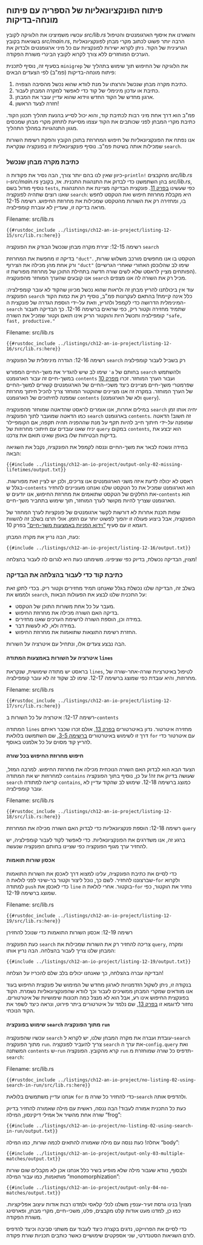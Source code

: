 ## פיתוח הפונקציונאליות של הספריה עם פיתוח מונחה-בדיקות

עכשיו משמיצינו את הלוגיקה לקובץ _src/lib.rs_ והשארנו את איסוף הארגומנטים והטיפול בשגיאות בקובץ _src/main.rs_, הרבה יותר פשוט לכתוב מקרי מבחן לפונקציונאליות הגרעינית של הקוד. ניתן לקרוא ישירות לפונקציות עם כל מיני ארגומנטים ולבדוק את הערכים המוחזרים ללא צורך לקרוא לקובץ הבינרי משורת הפקודה.

בסעיף זה, נוסיף לתכנית `minigrep` את הלוגיקה של החיפוש תוך שימוש בתהליך של פיתוח מונחה-בדיקות (פמ"ב) לפי הצעדים הבאים:

1. כתיבת מקרה מבחן שנכשל והרצתו על מנת לוודא שהוא נכשל מהסיבה הצפויה.
2. כתיבת או עדכון מינימלי של קוד כדי לאפשר למקרה המבחן לעבור.
3. ארגון מחדש של הקוד החדש ווידוא שהוא עדיין עובר את המבחן.
4. חזרה לצעד הראשון!

פמ"ב הוא דרך אחת מיני רבות לכתיבת קוד, והוא יכול לסייע בהנעת תהליך תכנון הקוד. כתיבת מקרי המבחן לפני שכותבים את הקוד עצמו מסייעת לתחזק מקרי מבחן שמכסים מגוון התנהגויות במהלך התהליך.

אנו נפתח את הפונקציונאליות של חיפוש המחרוזת בתוכן הקובץ והפקת רשימת השורות שמכילות אותה בשיטת פמ"ב. נוסיף פונקציונאליות זו בפונקציה שנקראת `search`.

### כתיבת מקרה מבחן שנכשל

כיוון שאין לנו בהם יותר צורך, הבה נסיר את פקודות ה-`println!` מהקבצים _src/lib.rs_ ו-_src/main.rs_ בהן השתמשנו כדי לבדוק את התנהגות התכנית.
אז, בקובץ _src/lib.rs_, נוסיף מודול בשם `tests`, כפי שעשינו [בפרק 11][ch11-anatomy]<!-- ignore -->. פונקצית הבדיקה מציינת את ההתנהגות שאנו רוצים שתהיה לפונקציה `search`: היא מקבלת מחרוזת חיפוש ואת הטקסט לחפש בו, ומחזירה רק את השורות מהטקסט שמכילות את מחרוזת החיפוש. רשימה 12-15 מראה בדיקה זו, שעדיין לא עוברת קומפילציה.

<span class="filename">Filename: src/lib.rs</span>

```rust,ignore,does_not_compile
{{#rustdoc_include ../listings/ch12-an-io-project/listing-12-15/src/lib.rs:here}}
```

<span class="caption">רשימה 12-15: יצירת מקרה מבחן שנכשל הבודק את הפונקציה `search`</span>

בדיקה זו מחפשת את המחרוזת `"duct"`. הטקסט בו אנו מחפשים מורכב משלוש שורות, ורק אחת מהן מכילה את הצירוף `"duct"` (שימו לב שהלוכסן האחורי שאחרי הגרשיים הפותחים מציין לראסט שלא לשים שורה חדשה בתחילת התוכן של מחרוזת מפורשת זו). אנו קובעים שהערך המוחזר מהפונקציה `search` מכיל רק את השורה לה אנו מצפים.

עוד אין ביכולתנו להריץ מבחן זה ולראות שהוא נכשל מכיוון שהקוד לא עובר קומפילציה: הפונקציה `search` כלל אינה קיימת! בהתאם לעקרונות פמ"ב, נוסיף רק את כמות הקוד המינימלית הדרושה כדי לקמפל ולהריץ, וזאת על-ידי הוספת הגדרה של פונקצית ה-`search` שתמיד מחזירה וקטור ריק, כפי שרואים ברשימה 12-16. כך הבדיקה תעבור קומפילציה ותכשל היות והוקטור הריק אינו תואם וקטור שמכיל את השורה `"safe,
fast, productive."`

<span class="filename">Filename: src/lib.rs</span>

```rust,noplayground
{{#rustdoc_include ../listings/ch12-an-io-project/listing-12-16/src/lib.rs:here}}
```

<span class="caption">רשימה 12-16: הגדרה מינימלית של הפונקציה `search` רק בשביל לעבור קומפילציה</span>

שימו לב שיש להגדיר את משך-החיים המפורש `'a` בחותם של `search` ולהשתמש במשך-חיים זה עבור הארגומנט `contents` ועבור הערך המוחזר. זכרו [מפרק 10][ch10-lifetimes]<!-- ignore --> שפרמטרי משך-חיים מציינים כיצד משכי-החיים של הארגומנטים קשורים למשך-החיים של הערך המוחזר. במקרה זה אנו מציינים שהוקטור המוחזר צריך להכיל חיתוך מחרוזת שמפנה לחיתוכים של הארגומנט `contents` (ולא של הארגומנט `query`).

במילים אחרות, אנו אומרים לראסט שהדאטה שמוחזר מהפונקציה `search` יחיה אותו זמן כמו הדאטה שמועבר לתוך הפונקציה `search` בארגומנט `contents`. זה חשוב! הדאטה שמופנה _על-ידי_ חיתוך חייב להיות תקף על מנת שההפניה תהיה תקפה; אם הקומפיילר יניח שאנו עובדים עם חיתוכי מחרוזות של `query` במקום `contents`, הוא יבצע את בדיקות הבטיחות שלו באופן שאינו תואם את צרכנו.

במידה ונשכח לבאר את משך-החיים וננסה לקמפל את הפונקציה, נקבל את השגיאה הבאה:

```console
{{#include ../listings/ch12-an-io-project/output-only-02-missing-lifetimes/output.txt}}
```

ראסט לא יכולה לדעת איזה משני הארגומנטים אנו צריכים, ולכן יש לציין זאת מפורשות. בגלל ש-`contents` הוא הארגומנט שמכיל את כל הטקסט שלנו ואנחנו מעוניינים להחזיר את החלקים של הטקסט שתואמים את מחרוזת החיפוש, אנו יודעים ש-`contents` הוא הארגומנט שצריך להיות מקושר לערך המוחזר, תוך שימוש בתחביר משך-חיים.

שפות תכנת אחרות לא דורשות לקשר ארגומנטים של פונקציות לערך המחוזר של הפונקציה, אבל ביצוע פעולה זו יהפוך לפשוט יותר עם הזמן. אולי תרצו בשלב זה להשוות דוגמא זו עם סעיף [“וידוא הפניות באמצעות משך-חיים”][validating-references-with-lifetimes]<!-- ignore --> בפרק 10.

כעת, הבה נריץ את מקרה המבחן:

```console
{{#include ../listings/ch12-an-io-project/listing-12-16/output.txt}}
```

מצוין, הבדיקה נכשלת, בדיוק כפי שציפינו. משימתנו כעת היא לגרום לה לעבור בהצלחה!

### כתיבת קוד כדי לעבור בהצלחה את הבדיקה

בשלב זה, הבדיקה שלנו נכשלת בגלל שאנחנו תמיד מחזירים וקטור ריק. בכדי לתקן זאת ולממש את `search`, על התכנית שלנו לבצע את הפעולות הבאות:

- מעבר על כל אחת משורות התוכן של הטקסט.
- בדיקה האם השורה מכילה את מחרוזת החיפוש.
- במידה וכן, הוספת השורה לרשימת הערכים שאנו מחזירים.
- במידה ולא, לא לעשות דבר.
- החזרת רשימת התוצאות שתואמות את מחרוזת החיפוש.

הבה נבצע צעדים אלו, ונתחיל עם איטרציה על השורות.

#### איטרציה על השורות באמצעות המתודה `lines`

בראסט יש מתודה שימושית, שנקראת `lines`, לטיפול באיטרציות שורה-אחר-שורה של מחרוזות, והיא עובדת כפי שמוצג ברשימה 12-17. שימו לב שקוד זה לא עובר קומפילציה.

<span class="filename">Filename: src/lib.rs</span>

```rust,ignore,does_not_compile
{{#rustdoc_include ../listings/ch12-an-io-project/listing-12-17/src/lib.rs:here}}
```

<span class="caption">רשימה 12-17: איטרציה על כל השורות ב-`contents`</span>

המתודה `lines` מחזירה איטרטור. נדון באיטרטורים [בפרק 13][ch13-iterators]<!-- ignore -->, אולם זכרו שכבר ראיתם דרך זו לשימוש באיטרטורים [ברשימה 3-5][ch3-iter]<!-- ignore -->, שם השתמשנו בלולאת `for` עם איטרטור כדי להריץ קוד מסוים על כל אלמנט באוסף.

#### חיפוש מחרוזת החיפוש בכל שורה

הצעד הבא הוא לבדוק האם השורה הנוכחית מכילה את מחרוזת החיפוש.
למרבה המזל, למחרוזות יש את המתודה `contains` שעושה בדיוק את זה! על כן, נוסיף בתוך הפונקציה `search` קריאה למתודה `contains`, כמוצג ברשימה 12-18. שימוש לב שהקוד עדיין לא עובר קומפילציה.

<span class="filename">Filename: src/lib.rs</span>

```rust,ignore,does_not_compile
{{#rustdoc_include ../listings/ch12-an-io-project/listing-12-18/src/lib.rs:here}}
```

<span class="caption">רשימה 12-18: הוספת פנקציונאליות כדי לבדוק האם השורה מכילה את המחרוזת `query`</span>

ברגע זה, אנו משדרגים את הפונקציונאליות. כדי לאפשר לקוד לעבור קומפילציה, יש להחזיר ערך מגוף הפונקציה כפי שציינו בחותם הפונקציה שנעשה.

#### אכסון שורות תואמות

כדי לסיים את כתיבת הפונקציה, עלינו למצוא דרך לאכסן את השורות התואמות שברצוננו להחזיר. לשם כך, נוכל ליצור וקטור בר-שינוי לפני לולאת ה-`for` ולקרוא למתודה `push` כדי לאכסן את `line` בוקטור. אחרי לולאת ה-`for` נחזיר את הוקטור, כפי שמוצג ברשימה 12-19.

<span class="filename">Filename: src/lib.rs</span>

```rust,ignore
{{#rustdoc_include ../listings/ch12-an-io-project/listing-12-19/src/lib.rs:here}}
```

<span class="caption">רשימה 12-19: אכסון השורות התואמות כדי שנוכל להחזירן</span>

כעת הפונקציה `search` צריכה להחזיר רק את השורות שמכילות את `query`, ומקרה המבחן שלנו צריך לעבור בהצלחה. הבה נריץ אותו:

```console
{{#include ../listings/ch12-an-io-project/listing-12-19/output.txt}}
```

הבדיקה עברה בהצלחה, כך שאנחנו יכולים בלב שלם להכריז על הצלחה!

בנקודה זו, ניתן לשקול הזדמנויות לארגון מחדש של המימוש של פונקצית החיפוש בעוד אנו מוודאים שמקרי המבחן ממשיכים לעבור וכך לוודא שהפונקציונאליות נשמרת. הקוד בפונקצית החיפוש אינו רע, אבל הוא לא מנצל כמה תכונות שימושיות של איטרטורים. נחזור לדוגמא זו [בפרק 13][ch13-iterators]<!-- ignore -->, שם נלמד על איטרטורים ביתר פירוט, ונראה כיצד לשפר את הקוד הנוכחי.

#### שימוש בפונקציה `search` מתוך הפונקציה `run`

עכשיו שהפונקציה `search` עובדת ועברה את מקרה המבחן שלנו, יש לקרוא ל-`search` מתוך הפונקציה `run`. צריך להעביר לפונקציה `search` את ערך ה-`config.query` ואת המשתנה `contents` ש-`run` קרא מהקובץ. הפונקציה `run` תדפיס כל שורה שמוחזרת מ-`search`:

<span class="filename">Filename: src/lib.rs</span>

```rust,ignore
{{#rustdoc_include ../listings/ch12-an-io-project/no-listing-02-using-search-in-run/src/lib.rs:here}}
```

אנחנו עדיין משתמשים בלולאת `for` כדי להחזיר כל שורה מ-`search` ולהדפיס אותה.

כעת כל התכנית אמורה לעבוד! הבה ננסה, ראשית עם מילה שאמורה להחזיר בדיוק שורה אחת מהשיר אל אמילי דיקינסון, המילה “frog”:

```console
{{#include ../listings/ch12-an-io-project/no-listing-02-using-search-in-run/output.txt}}
```

אחלה! כעת ננסה עם מילה שאמורה להתאים לכמה שורות, כמו המילה “body”:

```console
{{#include ../listings/ch12-an-io-project/output-only-03-multiple-matches/output.txt}}
```

ולבסוף, נוודא שעבור מילה שלא מופיע בשיר כלל אנחנו אכן לא מקבלים שום שורות מותאמות, כמו עבור המילה “monomorphization”:

```console
{{#include ../listings/ch12-an-io-project/output-only-04-no-matches/output.txt}}
```

מצוין! בנינו גרסת זעיר-ענפין משלנו לכלי קלאסי ולמדנו רבות אודות עיצוב אפליקציות. כמו כן, למדנו מעט אודות קלט מקבצים, פלט, משכי-חיים, מקרי מבחן, ופארסינג משורת הפקודה.

כדי לסיים את הפרוייקט, נדגים בקצרה כיצד לעבוד עם משתני סביבה וכיצד להדפיס לזרם השגיאות הסטנדרטי, שני אספקטים שימושיים כאשר כותבים תכניות שורת פקודה.

[validating-references-with-lifetimes]: ch10-03-lifetime-syntax.html#validating-references-with-lifetimes
[ch11-anatomy]: ch11-01-writing-tests.html#the-anatomy-of-a-test-function
[ch10-lifetimes]: ch10-03-lifetime-syntax.html
[ch3-iter]: ch03-05-control-flow.html#looping-through-a-collection-with-for
[ch13-iterators]: ch13-02-iterators.html
